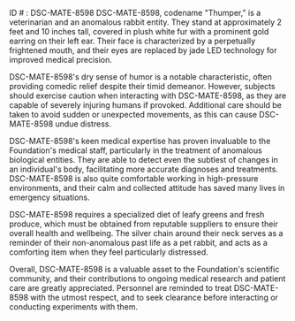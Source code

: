 ID # : DSC-MATE-8598
DSC-MATE-8598, codename "Thumper," is a veterinarian and an anomalous rabbit entity. They stand at approximately 2 feet and 10 inches tall, covered in plush white fur with a prominent gold earring on their left ear. Their face is characterized by a perpetually frightened mouth, and their eyes are replaced by jade LED technology for improved medical precision.

DSC-MATE-8598's dry sense of humor is a notable characteristic, often providing comedic relief despite their timid demeanor. However, subjects should exercise caution when interacting with DSC-MATE-8598, as they are capable of severely injuring humans if provoked. Additional care should be taken to avoid sudden or unexpected movements, as this can cause DSC-MATE-8598 undue distress.

DSC-MATE-8598's keen medical expertise has proven invaluable to the Foundation's medical staff, particularly in the treatment of anomalous biological entities. They are able to detect even the subtlest of changes in an individual's body, facilitating more accurate diagnoses and treatments. DSC-MATE-8598 is also quite comfortable working in high-pressure environments, and their calm and collected attitude has saved many lives in emergency situations.

DSC-MATE-8598 requires a specialized diet of leafy greens and fresh produce, which must be obtained from reputable suppliers to ensure their overall health and wellbeing. The silver chain around their neck serves as a reminder of their non-anomalous past life as a pet rabbit, and acts as a comforting item when they feel particularly distressed.

Overall, DSC-MATE-8598 is a valuable asset to the Foundation's scientific community, and their contributions to ongoing medical research and patient care are greatly appreciated. Personnel are reminded to treat DSC-MATE-8598 with the utmost respect, and to seek clearance before interacting or conducting experiments with them.